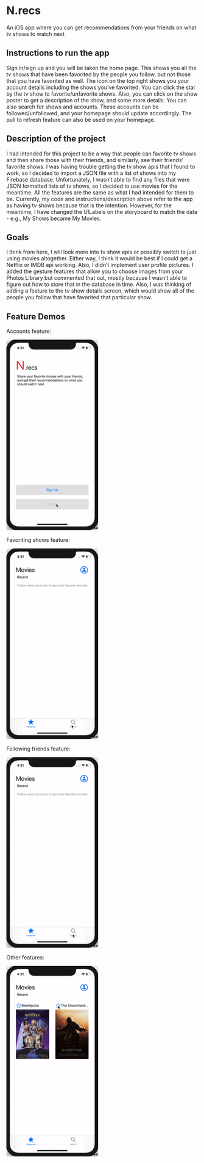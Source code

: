 # N.recs

An iOS app where you can get recommendations from your friends on what tv shows to watch next

## Instructions to run the app

Sign in/sign up and you will be taken the home page. This shows you all the tv shows that have been favorited by the people you follow, but not those that you have favorited as well. The icon on the top right shows you your account details including the shows you’ve favorited. You can click the star by the tv show to favorite/unfavorite shows. Also, you can click on the show poster to get a description of the show, and some more details. You can also search for shows and accounts. These accounts can be followed/unfollowed, and your homepage should update accordingly. The pull to refresh feature can also be used on your homepage.

## Description of the project

I had intended for this project to be a way that people can favorite tv shows and then share those with their friends, and similarly, see their friends’ favorite shows. I was having trouble getting the tv show apis that I found to work, so I decided to import a JSON file with a list of shows into my Firebase database. Unfortunately, I wasn’t able to find any files that were JSON formatted lists of tv shows, so I decided to use movies for the meantime. All the features are the same as what I had intended for them to be. Currently, my code and instructions/description above refer to the app as having tv shows because that is the intention. However, for the meantime, I have changed the UILabels on the storyboard to match the data - e.g., My Shows became My Movies. 

## Goals

I think from here, I will look more into tv show apis or possibly switch to just using movies altogether. Either way, I think it would be best if I could get a Netflix or IMDB api working. Also, I didn’t implement user profile pictures. I added the gesture features that allow you to choose images from your Photos Library but commented that out, mostly because I wasn’t able to figure out how to store that in the database in time. Also, I was thinking of adding a feature to the tv show details screen, which would show all of the people you follow that have favorited that particular show. 

## Feature Demos

Accounts feature:

<img src="demos/accounts.gif" height="500">

Favoriting shows feature:

<img src="demos/favoriting.gif" height="500">

Following friends feature:

<img src="demos/followers.gif" height="500">

Other features:

<img src="demos/other.gif" height="500">
